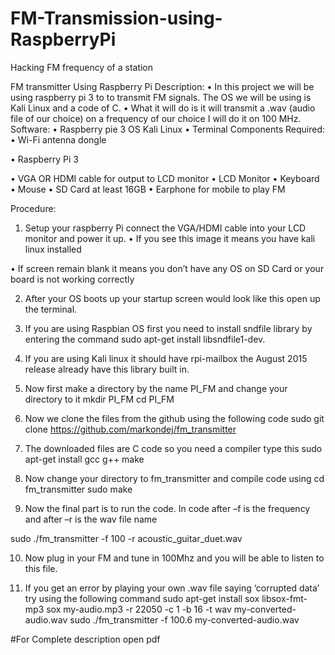 # FM-Transmission-using-RaspberryPi
Hacking FM frequency of a station 


FM transmitter Using Raspberry Pi
Description:
•	In this project we will be using raspberry pi 3 to to transmit FM signals. The OS we will be using is Kali Linux and a code of C. 
•	What it will do is it will transmit a .wav (audio file of our choice) on a frequency of our choice I will do it on 100 MHz.
Software:
•	Raspberry pie 3 OS Kali Linux
•	Terminal
Components Required:
•	Wi-Fi antenna dongle
 


•	Raspberry Pi 3
 
•	VGA OR HDMI cable for output to LCD monitor
•	LCD Monitor
•	Keyboard 
•	Mouse
•	SD Card at least 16GB
•	Earphone for mobile to play FM




Procedure:
1.	Setup your raspberry Pi connect the VGA/HDMI cable into your LCD monitor and power it up. 
•	If you see this image it means you have kali linux installed







•	If screen remain blank it means you don’t have any OS on SD Card or your board is not working correctly

2.	After your OS boots up your startup screen would look like this open up the terminal.
 


3.	If you are using Raspbian OS first you need to install sndfile library by entering the command sudo apt-get install libsndfile1-dev.

4.	If you are using Kali linux it should have rpi-mailbox the August 2015 release already have this library built in.

5.	Now first make a directory by the name PI_FM and change your directory to it
		mkdir PI_FM
    cd PI_FM


6.	Now we clone the files from the github using the following code
sudo git clone https://github.com/markondej/fm_transmitter

7.	The downloaded files are C code so you need a compiler type this
sudo apt-get install gcc g++ make

8.	Now change your directory to fm_transmitter and compile code using 
cd fm_transmitter
sudo make


9.	Now the final part is to run the code. In code after –f is the frequency and after –r is the wav file name

sudo ./fm_transmitter -f 100  -r acoustic_guitar_duet.wav

10.	Now plug in your FM and tune in 100Mhz and you will be able to listen to this file.

11.	If you get an error by playing your own .wav file saying ‘corrupted data’ try using the following command
sudo apt-get install sox libsox-fmt-mp3
sox my-audio.mp3 -r 22050 -c 1 -b 16 -t wav my-converted-audio.wav
sudo ./fm_transmitter -f 100.6 my-converted-audio.wav 
 



#For Complete description open pdf


